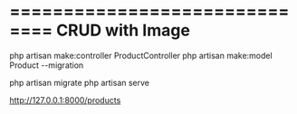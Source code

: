 ==============================
CRUD with Image 
==============================

php artisan make:controller ProductController
php artisan make:model Product --migration

php artisan migrate
php artisan serve


http://127.0.0.1:8000/products


